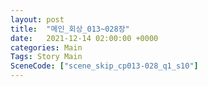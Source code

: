 ```yaml
---
layout: post
title:  "메인_회상_013~028장"
date:   2021-12-14 02:00:00 +0000
categories: Main
Tags: Story Main
SceneCode: ["scene_skip_cp013-028_q1_s10"]
---
```

